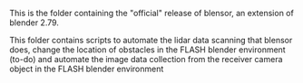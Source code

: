 This is the folder containing the "official" release of blensor, an extension
of blender 2.79.

This folder contains scripts to automate the lidar data scanning that blensor
does, change the location of obstacles in the FLASH blender environment (to-do)
and automate the image data collection from the receiver camera object in the 
FLASH blender environment

 
